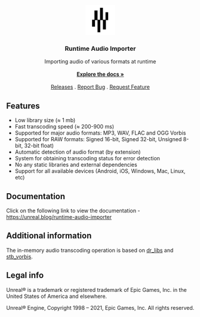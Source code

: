<br/>
<p align="center">
  <a href="https://github.com/gtreshchev/runtimeaudioimporter">
    <img src="Resources/Icon128.png" alt="Logo" width="80" height="80">
  </a>

  <h3 align="center">Runtime Audio Importer</h3>

  <p align="center">
    Importing audio of various formats at runtime
    <br/>
    <br/>
    <a href="https://unreal.blog/runtime-audio-importer"><strong>Explore the docs »</strong></a>
    <br/>
    <br/>
    <a href="https://github.com/gtreshchev/RuntimeAudioImporter/releases">Releases</a>
    .
    <a href="https://github.com/gtreshchev/runtimeaudioimporter/issues">Report Bug</a>
    .
    <a href="https://github.com/gtreshchev/runtimeaudioimporter/issues">Request Feature</a>
  </p>
</p>

## Features
- Low library size (≈ 1 mb)
- Fast transcoding speed (≈ 200-900 ms)
- Supported for major audio formats: MP3, WAV, FLAC and OGG Vorbis
- Supported for RAW formats: Signed 16-bit, Signed 32-bit, Unsigned 8-bit, 32-bit float)
- Automatic detection of audio format (by extension)
- System for obtaining transcoding status for error detection
- No any static libraries and external dependencies
- Support for all available devices (Android, iOS, Windows, Mac, Linux, etc)

## Documentation
Click on the following link to view the documentation - https://unreal.blog/runtime-audio-importer

## Additional information
The in-memory audio transcoding operation is based on [dr_libs](https://github.com/mackron/dr_libs) and [stb_vorbis](https://github.com/nothings/stb/blob/master/stb_vorbis.c).

## Legal info

Unreal® is a trademark or registered trademark of Epic Games, Inc. in the United States of America and elsewhere.

Unreal® Engine, Copyright 1998 – 2021, Epic Games, Inc. All rights reserved.
